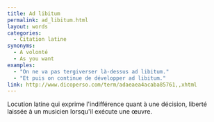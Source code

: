 ```yaml
---
title: Ad libitum
permalink: ad_libitum.html
layout: words
categories:
  - Citation latine
synonyms:
  - A volonté
  - As you want
examples:
  - "On ne va pas tergiverser là-dessus ad libitum."
  - "Et puis on continue de développer ad libitum."
link: http://www.dicoperso.com/term/adaeaea4acaba85761,,xhtml
---
```


Locution latine qui exprime l'indifférence quant à une décision, liberté laissée à un musicien lorsqu'il exécute une œuvre.

